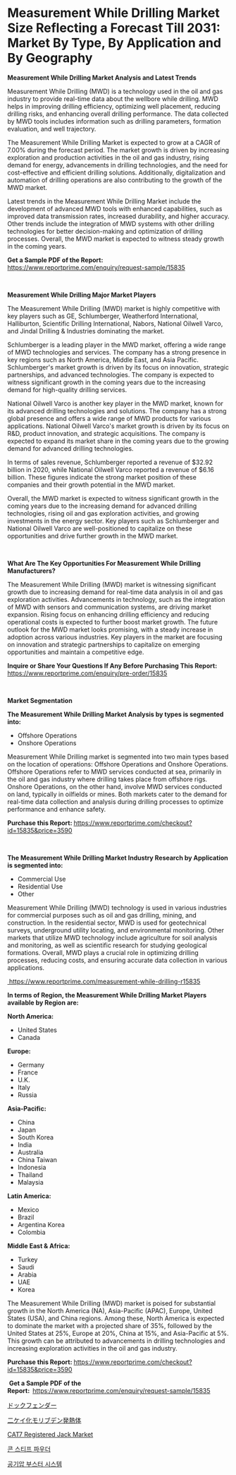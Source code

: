 <p><h1>Measurement While Drilling Market Size Reflecting a Forecast Till 2031: Market By Type, By Application and By Geography</h1></p><p><strong>Measurement While Drilling Market Analysis and Latest Trends</strong></p>
<p><p>Measurement While Drilling (MWD) is a technology used in the oil and gas industry to provide real-time data about the wellbore while drilling. MWD helps in improving drilling efficiency, optimizing well placement, reducing drilling risks, and enhancing overall drilling performance. The data collected by MWD tools includes information such as drilling parameters, formation evaluation, and well trajectory.</p><p>The Measurement While Drilling Market is expected to grow at a CAGR of 7.00% during the forecast period. The market growth is driven by increasing exploration and production activities in the oil and gas industry, rising demand for energy, advancements in drilling technologies, and the need for cost-effective and efficient drilling solutions. Additionally, digitalization and automation of drilling operations are also contributing to the growth of the MWD market.</p><p>Latest trends in the Measurement While Drilling Market include the development of advanced MWD tools with enhanced capabilities, such as improved data transmission rates, increased durability, and higher accuracy. Other trends include the integration of MWD systems with other drilling technologies for better decision-making and optimization of drilling processes. Overall, the MWD market is expected to witness steady growth in the coming years.</p></p>
<p><strong>Get a Sample PDF of the Report:&nbsp;</strong> <a href="https://www.reportprime.com/enquiry/request-sample/15835">https://www.reportprime.com/enquiry/request-sample/15835</a></p>
<p>&nbsp;</p>
<p><strong>Measurement While Drilling Major Market Players</strong></p>
<p><p>The Measurement While Drilling (MWD) market is highly competitive with key players such as GE, Schlumberger, Weatherford International, Halliburton, Scientific Drilling International, Nabors, National Oilwell Varco, and Jindal Drilling & Industries dominating the market.</p><p>Schlumberger is a leading player in the MWD market, offering a wide range of MWD technologies and services. The company has a strong presence in key regions such as North America, Middle East, and Asia Pacific. Schlumberger's market growth is driven by its focus on innovation, strategic partnerships, and advanced technologies. The company is expected to witness significant growth in the coming years due to the increasing demand for high-quality drilling services.</p><p>National Oilwell Varco is another key player in the MWD market, known for its advanced drilling technologies and solutions. The company has a strong global presence and offers a wide range of MWD products for various applications. National Oilwell Varco's market growth is driven by its focus on R&D, product innovation, and strategic acquisitions. The company is expected to expand its market share in the coming years due to the growing demand for advanced drilling technologies.</p><p>In terms of sales revenue, Schlumberger reported a revenue of $32.92 billion in 2020, while National Oilwell Varco reported a revenue of $6.16 billion. These figures indicate the strong market position of these companies and their growth potential in the MWD market.</p><p>Overall, the MWD market is expected to witness significant growth in the coming years due to the increasing demand for advanced drilling technologies, rising oil and gas exploration activities, and growing investments in the energy sector. Key players such as Schlumberger and National Oilwell Varco are well-positioned to capitalize on these opportunities and drive further growth in the MWD market.</p></p>
<p>&nbsp;</p>
<p><strong>What Are The Key Opportunities For Measurement While Drilling Manufacturers?</strong></p>
<p><p>The Measurement While Drilling (MWD) market is witnessing significant growth due to increasing demand for real-time data analysis in oil and gas exploration activities. Advancements in technology, such as the integration of MWD with sensors and communication systems, are driving market expansion. Rising focus on enhancing drilling efficiency and reducing operational costs is expected to further boost market growth. The future outlook for the MWD market looks promising, with a steady increase in adoption across various industries. Key players in the market are focusing on innovation and strategic partnerships to capitalize on emerging opportunities and maintain a competitive edge.</p></p>
<p><strong>Inquire or Share Your Questions If Any Before Purchasing This Report:</strong> <a href="https://www.reportprime.com/enquiry/pre-order/15835">https://www.reportprime.com/enquiry/pre-order/15835</a></p>
<p>&nbsp;</p>
<p><strong>Market Segmentation</strong></p>
<p><strong>The Measurement While Drilling Market Analysis by types is segmented into:</strong></p>
<p><ul><li>Offshore Operations</li><li>Onshore Operations</li></ul></p>
<p><p>Measurement While Drilling market is segmented into two main types based on the location of operations: Offshore Operations and Onshore Operations. Offshore Operations refer to MWD services conducted at sea, primarily in the oil and gas industry where drilling takes place from offshore rigs. Onshore Operations, on the other hand, involve MWD services conducted on land, typically in oilfields or mines. Both markets cater to the demand for real-time data collection and analysis during drilling processes to optimize performance and enhance safety.</p></p>
<p><strong>Purchase this Report:&nbsp;</strong><a href="https://www.reportprime.com/checkout?id=15835&price=3590">https://www.reportprime.com/checkout?id=15835&price=3590</a></p>
<p>&nbsp;</p>
<p><strong>The Measurement While Drilling Market Industry Research by Application is segmented into:</strong></p>
<p><ul><li>Commercial Use</li><li>Residential Use</li><li>Other</li></ul></p>
<p><p>Measurement While Drilling (MWD) technology is used in various industries for commercial purposes such as oil and gas drilling, mining, and construction. In the residential sector, MWD is used for geotechnical surveys, underground utility locating, and environmental monitoring. Other markets that utilize MWD technology include agriculture for soil analysis and monitoring, as well as scientific research for studying geological formations. Overall, MWD plays a crucial role in optimizing drilling processes, reducing costs, and ensuring accurate data collection in various applications.</p></p>
<p><a href="https://www.reportprime.com/measurement-while-drilling-r15835">&nbsp;https://www.reportprime.com/measurement-while-drilling-r15835</a></p>
<p><strong>In terms of Region, the Measurement While Drilling Market Players available by Region are:</strong></p>
<p>
    <p> <strong> North America: </strong>
        <ul>
            <li>United States</li>
            <li>Canada</li>
        </ul>
        </p> 
    <p> <strong> Europe: </strong>
        <ul>
            <li>Germany</li>
            <li>France</li>
            <li>U.K.</li>
            <li>Italy</li>
            <li>Russia</li>
        </ul>
        </p> 
    <p> <strong> Asia-Pacific: </strong>
        <ul>
            <li>China</li>
            <li>Japan</li>
            <li>South Korea</li>
            <li>India</li>
            <li>Australia</li>
            <li>China Taiwan</li>
            <li>Indonesia</li>
            <li>Thailand</li>
            <li>Malaysia</li>
        </ul>
        </p> 
    <p> <strong> Latin America: </strong>
        <ul>
            <li>Mexico</li>
            <li>Brazil</li>
            <li>Argentina Korea</li>
            <li>Colombia</li>
        </ul>
        </p> 
    <p> <strong> Middle East & Africa: </strong>
        <ul>
            <li>Turkey</li>
            <li>Saudi</li>
            <li>Arabia</li>
            <li>UAE</li>
            <li>Korea</li>
        </ul>
    </p>
    </p>
<p><p>The Measurement While Drilling (MWD) market is poised for substantial growth in the North America (NA), Asia-Pacific (APAC), Europe, United States (USA), and China regions. Among these, North America is expected to dominate the market with a projected share of 35%, followed by the United States at 25%, Europe at 20%, China at 15%, and Asia-Pacific at 5%. This growth can be attributed to advancements in drilling technologies and increasing exploration activities in the oil and gas industry.</p></p>
<p><strong>Purchase this Report: </strong><a href="https://www.reportprime.com/checkout?id=15835&price=3590">https://www.reportprime.com/checkout?id=15835&price=3590</a></p>
<p>&nbsp;<strong>Get a Sample PDF of the Report:&nbsp;&nbsp;</strong><a href="https://www.reportprime.com/enquiry/request-sample/15835">https://www.reportprime.com/enquiry/request-sample/15835</a></p>
<p><strong></strong></p>
<p><p><a href="https://medium.com/@addiehirthe05/%E3%83%89%E3%83%83%E3%82%AF%E3%83%95%E3%82%A7%E3%83%B3%E3%83%80%E3%83%BC%E5%B8%82%E5%A0%B4-2031%E5%B9%B4%E3%81%BE%E3%81%A7%E3%81%AE%E6%88%90%E5%8A%9F%E3%81%97%E3%81%9F%E3%83%93%E3%82%B8%E3%83%8D%E3%82%B9%E6%88%A6%E7%95%A5%E3%81%AE%E9%8D%B5-9916d9bc06fd">ドックフェンダー</a></p><p><a href="https://medium.com/@leeweir2009/%E3%83%A2%E3%83%AA%E3%83%96%E3%83%87%E3%83%B3%E4%BA%8C%E3%82%B1%E3%82%A4%E7%B4%A0%E3%83%92%E3%83%BC%E3%82%BF%E3%83%BC%E8%A6%81%E7%B4%A0%E5%B8%82%E5%A0%B4-2031%E5%B9%B4%E3%81%BE%E3%81%A7%E3%81%AE%E6%88%90%E5%8A%9F%E3%81%97%E3%81%9F%E3%83%93%E3%82%B8%E3%83%8D%E3%82%B9%E6%88%A6%E7%95%A5%E3%81%AE%E9%8D%B5%E3%82%92%E4%BA%88%E6%B8%AC-833d9bd6a4e3">二ケイ化モリブデン発熱体</a></p><p><a href="https://medium.com/@levihamilton5801/cat7-registered-jack-market-exploring-market-share-market-trends-and-future-growth-5bdc6f80129a">CAT7 Registered Jack Market</a></p><p><a href="https://medium.com/@wheelgg5674537/%EC%98%A5%EC%88%98%EC%88%98-%ED%91%B8%EC%95%84%EB%8D%94-%EC%8B%9C%EC%9E%A5-%EC%9C%A0%ED%98%95-%EC%9D%91%EC%9A%A9-%EB%B0%8F-%EC%A7%80%EB%A6%AC%EC%97%90-%EB%94%B0%EB%A5%B8-%ED%8F%AC%EA%B4%84%EC%A0%81%EC%9D%B8-%ED%8F%89%EA%B0%80-3cf26755fa43">콘 스티프 파우더</a></p><p><a href="https://medium.com/@bub56567/%EA%B3%B5%EA%B8%B0-%EC%95%95%EC%B6%95%EA%B8%B0-%EC%8B%9C%EC%8A%A4%ED%85%9C-%EC%8B%9C%EC%9E%A5-%EC%A0%90%EC%9C%A0%EC%9C%A8-%EB%B3%80%ED%99%94-%EB%B0%8F-%EC%8B%9C%EC%9E%A5-%EC%84%B1%EC%9E%A5-%EB%8F%99%ED%96%A5-2024-2031-4a0dddfdc10b">공기압 부스터 시스템</a></p></p>